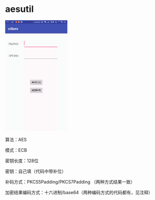 # aesutil
 ![img](https://github.com/LucasXu01/aesutil/blob/master/aesutil.gif)
 
算法：AES

模式：ECB

密钥长度：128位

密钥：自己填（代码中带补位）

补码方式：PKCS5Padding/PKCS7Padding （两种方式结果一致）

加密结果编码方式：十六进制/base64（两种编码方式的代码都有，见注释）


